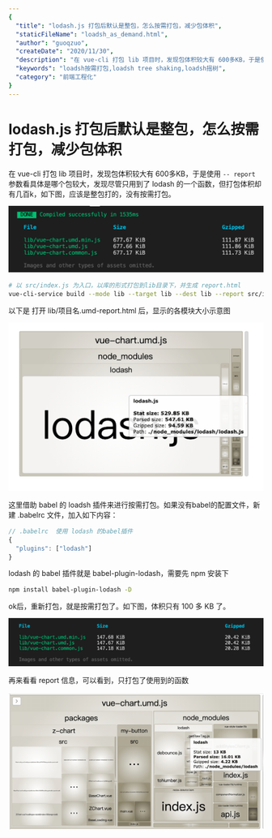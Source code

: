 ```yaml
---
{
  "title": "lodash.js 打包后默认是整包，怎么按需打包，减少包体积",
  "staticFileName": "loadsh_as_demand.html",
  "author": "guoqzuo",
  "createDate": "2020/11/30",
  "description": "在 vue-cli 打包 lib 项目时，发现包体积较大有 600多KB，于是使用 `-- report` 参数看具体是哪个包较大，发现尽管只用到了 lodash 的一个函数，但打包体积却有几百k，如下图，应该是整包打的，没有按需打包。 以下是 打开 lib/项目名.umd-report.html 后，显示的各模块大小示意图。这里借助 babel 的 loadsh 插件来进行按需打包。如果没有babel的配置文件，新建 .babelrc 文件，加入如下内容：",
  "keywords": "loadsh按需打包,loadsh tree shaking,loadsh摇树",
  "category": "前端工程化"
}
---
```

# lodash.js 打包后默认是整包，怎么按需打包，减少包体积
在 vue-cli 打包 lib 项目时，发现包体积较大有 600多KB，于是使用 `-- report` 参数看具体是哪个包较大，发现尽管只用到了 lodash 的一个函数，但打包体积却有几百k，如下图，应该是整包打的，没有按需打包。

![lodash_need_1.png](../../../images/blog/node/lodash_need_1.png)

```bash
# 以 src/index.js 为入口，以库的形式打包到lib目录下，并生成 report.html
vue-cli-service build --mode lib --target lib --dest lib --report src/index.js
```

以下是 打开 lib/项目名.umd-report.html 后，显示的各模块大小示意图

![lodash_need_2.png](../../../images/blog/node/lodash_need_2.png)


这里借助 babel 的 loadsh 插件来进行按需打包。如果没有babel的配置文件，新建 .babelrc 文件，加入如下内容：
```js
// .babelrc  使用 lodash 的babel插件
{
  "plugins": ["lodash"]
}
```
lodash 的 babel 插件就是 babel-plugin-lodash，需要先 npm 安装下

```bash
npm install babel-plugin-lodash -D
```
ok后，重新打包，就是按需打包了。如下图，体积只有 100 多 KB 了。

![lodash_need_3.png](../../../images/blog/node/lodash_need_3.png)

再来看看 report 信息，可以看到，只打包了使用到的函数

![lodash_need_4.png](../../../images/blog/node/lodash_need_4.png)
